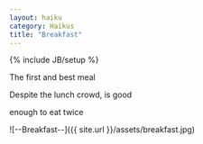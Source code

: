 ```yaml
---
layout: haiku
category: Haikus
title: "Breakfast"
---
```

{% include JB/setup %}

The first and best meal

Despite the lunch crowd, is good

enough to eat twice

![--Breakfast--]({{ site.url }}/assets/breakfast.jpg)
